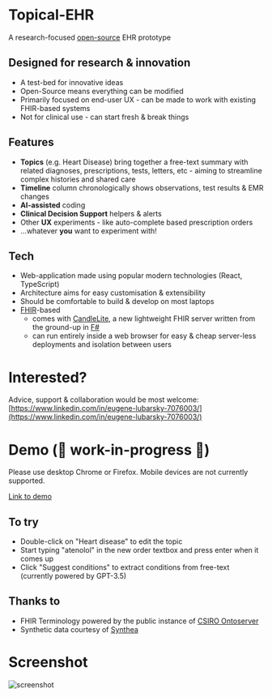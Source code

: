 # Topical-EHR

A research-focused [open-source](https://github.com/topical-ehr/topical-ehr) EHR prototype

## Designed for research & innovation

* A test-bed for innovative ideas
* Open-Source means everything can be modified
* Primarily focused on end-user UX - can be made to work with existing FHIR-based systems
* Not for clinical use - can start fresh & break things

## Features

* **Topics** (e.g. Heart Disease) bring together a free-text summary with related diagnoses, prescriptions, tests, letters, etc - aiming to streamline complex histories and shared care
* **Timeline** column chronologically shows observations, test results & EMR changes
* **AI-assisted** coding
* **Clinical Decision Support** helpers & alerts
* Other **UX** experiments - like auto-complete based prescription orders
* ...whatever **you** want to experiment with!

## Tech

* Web-application made using popular modern technologies (React, TypeScript)
* Architecture aims for easy customisation & extensibility
* Should be comfortable to build & develop on most laptops
* [FHIR](https://www.hl7.org/fhir/)-based
    * comes with [CandleLite](https://github.com/topical-ehr/candlelite), a new lightweight FHIR server written from the ground-up in [F#](https://fsharp.org/)
    * can run entirely inside a web browser for easy & cheap server-less deployments and isolation between users

# Interested?

Advice, support & collaboration would be most welcome: [https://www.linkedin.com/in/eugene-lubarsky-7076003/](https://www.linkedin.com/in/eugene-lubarsky-7076003/)

# Demo (🚧 work-in-progress 🚧)

Please use desktop Chrome or Firefox. Mobile devices are not currently supported.

[Link to demo](https://topicalehr-demo.vercel.app/patient/3)

## To try
* Double-click on "Heart disease" to edit the topic
* Start typing "atenolol" in the new order textbox and press enter when it comes up
* Click "Suggest conditions" to extract conditions from free-text (currently powered by GPT-3.5)

## Thanks to
* FHIR Terminology powered by the public instance of [CSIRO Ontoserver](https://ontoserver.csiro.au/)
* Synthetic data courtesy of [Synthea](https://synthetichealth.github.io/synthea/)

# Screenshot


<img alt="screenshot" src="https://github.com/topical-ehr/website/assets/932521/9c536155-2f74-40ca-9d7d-3f075465bff5">


